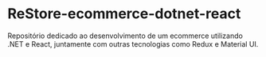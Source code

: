 # ReStore-ecommerce-dotnet-react
Repositório dedicado ao desenvolvimento de um ecommerce utilizando .NET e React, juntamente com outras tecnologias como Redux e Material UI.
